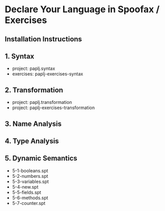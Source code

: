 # Declare Your Language in Spoofax / Exercises

## Installation Instructions



## 1. Syntax

* project: paplj.syntax
* exercises: paplj-exercises-syntax

## 2. Transformation

* project: paplj.transformation
* project: paplj-exercises-transformation

## 3. Name Analysis

## 4. Type Analysis

## 5. Dynamic Semantics

* 5-1-booleans.spt
* 5-2-numbers.spt
* 5-3-variables.spt
* 5-4-new.spt
* 5-5-fields.spt
* 5-6-methods.spt
* 5-7-counter.spt
